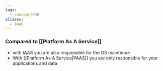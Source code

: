 ```yaml
---
tags:
  - concept/SRE
aliases:
  - IAAS
---
```


### Compared to [[Platform As A Service]] 

* with IAAS you are also responsible for the OS maintence
* With [[Platform As A Service|PAAS]] you are only responsible for your applications and data
